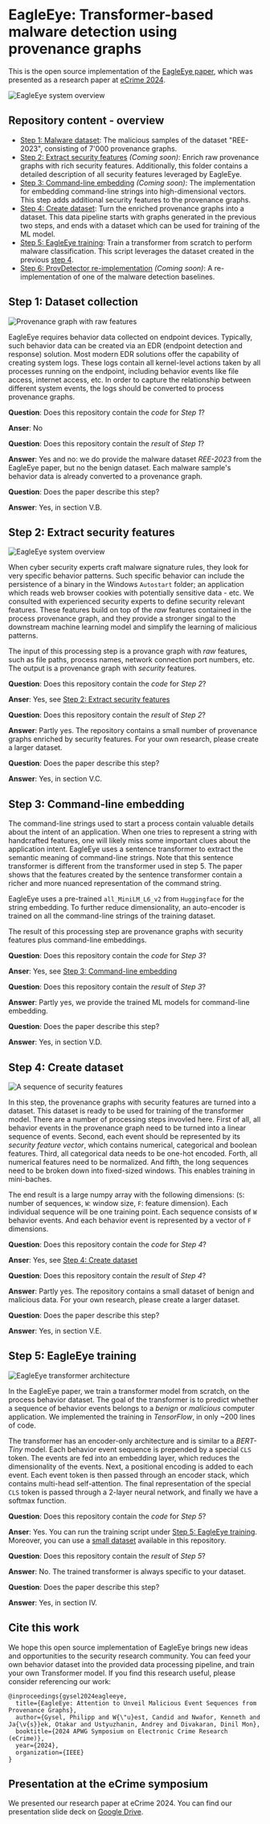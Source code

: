 # EagleEye: Transformer-based malware detection using provenance graphs

This is the open source implementation of the [EagleEye paper](https://arxiv.org/abs/2408.09217), which was presented as a research paper at [eCrime 2024](https://apwg.org/event/ecrime2024/).

![EagleEye system overview](figures/system_diagram_code_steps.png)

## Repository content - overview

* [Step 1: Malware dataset](./1-Malware-dataset): The malicious samples of the dataset "REE-2023", consisting of 7'000 provenance graphs.
* [Step 2: Extract security features](2-Security-features) *(Coming soon)*: Enrich raw provenance graphs with rich security features. Additionally, this folder contains a detailed description of all security features leveraged by EagleEye.
* [Step 3: Command-line embedding](3-Command-line-embedding) *(Coming soon)*: The implementation for embedding command-line strings into high-dimensional vectors. This step adds additional security features to the provenance graphs.
* [Step 4: Create dataset](4-Create-dataset): Turn the enriched provenance graphs into a dataset. This data pipeline starts with graphs generated in the previous two steps, and ends with a dataset which can be used for training of the ML model.
* [Step 5: EagleEye training](./5-EagleEye-training): Train a transformer from scratch to perform malware classification. This script leverages the dataset created in the previous [step 4](4-Create-dataset).
* [Step 6: ProvDetector re-implementation](6-ProvDetector) *(Coming soon)*: A re-implementation of one of the malware detection baselines.

## Step 1: Dataset collection

![Provenance graph with raw features](figures/provenance_graph_raw_features.png)

EagleEye requires behavior data collected on endpoint devices. Typically, such behavior data can be created via an EDR (endpoint detection and response) solution. Most modern EDR solutions offer the capability of creating system logs. These logs contain all kernel-level actions taken by all processes running on the endpoint, including behavior events like file access, internet access, etc. In order to capture the relationship between different system events, the logs should be converted to process provenance graphs.

**Question**: Does this repository contain the *code* for *Step 1*?

**Anser**: No

**Question**: Does this repository contain the *result* of *Step 1*?

**Answer**: Yes and no: we do provide the malware dataset *REE-2023* from the EagleEye paper, but no the benign dataset. Each malware sample's behavior data is already converted to a provenance graph.

**Question**: Does the paper describe this step?

**Answer**: Yes, in section V.B.

## Step 2: Extract security features

![EagleEye system overview](figures/provenance_graph_security_features.png)

When cyber security experts craft malware signature rules, they look for very specific behavior patterns. Such specific behavior can include the persistence of a binary in the Windows `Autostart` folder; an application which reads web browser cookies with potentially sensitive data - etc. We consulted with experienced security experts to define security relevant features. These features build on top of the *raw* features contained in the process provenance graph, and they provide a stronger singal to the downstream machine learning model and simplify the learning of malicious patterns.

The input of this processing step is a provance graph with *raw* features, such as file paths, process names, network connection port numbers, etc. The output is a provenance graph with *security* features.

**Question**: Does this repository contain the *code* for *Step 2*?

**Anser**: Yes, see [Step 2: Extract security features](2-Security-features)

**Question**: Does this repository contain the *result* of *Step 2*?

**Answer**: Partly yes. The repository contains a small number of provenance graphs enriched by security features. For your own research, please create a larger dataset.

**Question**: Does the paper describe this step?

**Answer**: Yes, in section V.C.

## Step 3: Command-line embedding

The command-line strings used to start a process contain valuable details about the intent of an application. When one tries to represent a string with handcrafted features, one will likely miss some important clues about the application intent. EagleEye uses a sentence transformer to extract the semantic meaning of command-line strings. Note that this sentence transformer is different from the transformer used in step 5. The paper shows that the features created by the sentence transformer contain a richer and more nuanced representation of the command string.

EagleEye uses a pre-trained `all_MiniLM_L6_v2` from `Huggingface` for the string embedding. To further reduce dimensionality, an auto-encoder is trained on all the command-line strings of the training dataset.

The result of this processing step are provenance graphs with security features plus command-line embeddings.

**Question**: Does this repository contain the *code* for *Step 3*?

**Anser**: Yes, see [Step 3: Command-line embedding](3-Command-line-embedding)

**Question**: Does this repository contain the *result* of *Step 3*?

**Answer**: Partly yes, we provide the trained ML models for command-line embedding.

**Question**: Does the paper describe this step?

**Answer**: Yes, in section V.D.

## Step 4: Create dataset

![A sequence of security features](figures/security_feature_sequence.png)

In this step, the provenance graphs with security features are turned into a dataset. This dataset is ready to be used for training of the transformer model. There are a number of processing steps invovled here. First of all, all behavior events in the provenance graph need to be turned into a linear sequence of events. Second, each event should be represented by its *security feature vector*, which contains numerical, categorical and boolean features. Third, all categorical data needs to be one-hot encoded. Forth, all numerical features need to be normalized. And fifth, the long sequences need to be broken down into fixed-sized windows. This enables training in mini-baches.

The end result is a large numpy array with the following dimensions: (`S`: number of sequences, `W`: window size, `F`: feature dimension). Each individual sequence will be one training point. Each sequence consists of `W` behavior events. And each behavior event is represented by a vector of `F` dimensions.

**Question**: Does this repository contain the *code* for *Step 4*?

**Anser**: Yes, see [Step 4: Create dataset](4-Create-dataset)

**Question**: Does this repository contain the *result* of *Step 4*?

**Answer**: Partly yes. The repository contains a small dataset of benign and malicious data. For your own research, please create a larger dataset.

**Question**: Does the paper describe this step?

**Answer**: Yes, in section V.E.

## Step 5: EagleEye training

![EagleEye transformer architecture](figures/transformer_architecture.png)

In the EagleEye paper, we train a transformer model from scratch, on the process behavior dataset. The goal of the transformer is to predict whether a sequence of behavior events belongs to a *benign* or *malicious* computer application. We implemented the training in *TensorFlow*, in only ~200 lines of code. 

The transformer has an encoder-only architecture and is similar to a *BERT-Tiny* model. Each behavior event sequence is prepended by a special `CLS` token. The events are fed into an embedding layer, which reduces the dimensionality of the events. Next, a positional encoding is added to each event. Each event token is then passed through an encoder stack, which contains multi-head self-attention. The final representation of the special `CLS` token is passed through a 2-layer neural network, and finally we have a softmax function.

**Question**: Does this repository contain the *code* for *Step 5*?

**Anser**: Yes. You can run the training script under [Step 5: EagleEye training](./5-EagleEye-training). Moreover, you can use a [small dataset](./4-Create-dataset/dataset.npz) available in this repository.

**Question**: Does this repository contain the *result* of *Step 5*?

**Answer**: No. The trained transformer is always specific to your dataset.

**Question**: Does the paper describe this step?

**Answer**: Yes, in section IV.

## Cite this work

We hope this open source implementation of EagleEye brings new ideas and opportunities to the security research community. You can feed your own behavior dataset into the provided data processing pipeline, and train your own Transformer model. If you find this research useful, please consider referencing our work:

```
@inproceedings{gysel2024eagleeye,
  title={EagleEye: Attention to Unveil Malicious Event Sequences from Provenance Graphs},
  author={Gysel, Philipp and W{\"u}est, Candid and Nwafor, Kenneth and Ja{\v{s}}ek, Otakar and Ustyuzhanin, Andrey and Divakaran, Dinil Mon},
  booktitle={2024 APWG Symposium on Electronic Crime Research (eCrime)},
  year={2024},
  organization={IEEE}
}
```

## Presentation at the eCrime symposium

We presented our research paper at eCrime 2024. You can find our presentation slide deck on [Google Drive](https://docs.google.com/presentation/d/1A4wdJlc1zMCmHiyUBqyCNDpH2EckyLpG/edit?usp=sharing&ouid=103946408468324257180&rtpof=true&sd=true).
